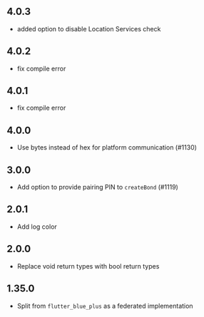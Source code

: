 ## 4.0.3
* added option to disable Location Services check

## 4.0.2
* fix compile error

## 4.0.1
* fix compile error

## 4.0.0
* Use bytes instead of hex for platform communication (#1130)

## 3.0.0
* Add option to provide pairing PIN to `createBond` (#1119)

## 2.0.1
* Add log color

## 2.0.0
* Replace void return types with bool return types

## 1.35.0
* Split from `flutter_blue_plus` as a federated implementation
